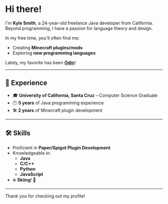 # Hi there!

I'm **Kyle Smith**, a 24-year-old freelance Java developer from California.  
Beyond programming, I have a passion for language theory and design.  

In my free time, you'll often find me:  
- Creating **Minecraft plugins/mods**  
- Exploring **new programming languages**  

Lately, my favorite has been [**Odin**](https://odin-lang.org/)!

---

## 💼 Experience  
- 🎓 **University of California, Santa Cruz** – Computer Science Graduate  
- 🕐 **5 years** of Java programming experience  
- 🛠️ **2 years** of Minecraft plugin development  

---

## 🛠️ Skills  
- Proficient in **Paper/Spigot Plugin Development**  
- Knowledgeable in:  
  - **Java**  
  - **C/C++**  
  - **Python**  
  - **JavaScript**  
- ❄️ **Skiing**! 🎿  

---

Thank you for checking out my profile!



